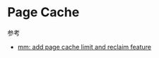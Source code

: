 Page Cache
===============

参考

* [mm: add page cache limit and reclaim feature](https://lwn.net/Articles/602424/)
